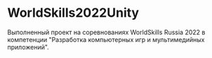 # WorldSkills2022Unity

Выполненный проект на соревнованиях WorldSkills Russia 2022 в компетенции "Разработка компьютерных игр и мультимедийных приложений".
